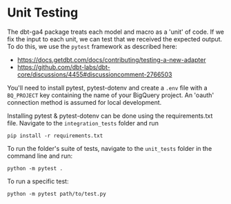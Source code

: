 # Unit Testing

The dbt-ga4 package treats each model and macro as a 'unit' of code. If we fix the input to each unit, we can test that we received the expected output. To do this, we use the `pytest` framework as described here:

- https://docs.getdbt.com/docs/contributing/testing-a-new-adapter
- https://github.com/dbt-labs/dbt-core/discussions/4455#discussioncomment-2766503

You'll need to install pytest, pytest-dotenv and create a `.env` file with a `BQ_PROJECT` key containing the name of your BigQuery project. An 'oauth' connection method is assumed for local development. 

Installing pytest & pytest-dotenv can be done using the requirements.txt file. Navigate to the `integration_tests` folder and run 

```
pip install -r requirements.txt
```

To run the folder's suite of tests, navigate to the `unit_tests` folder in the command line and run:

```
python -m pytest .
```

To run a specific test:

```
python -m pytest path/to/test.py
```
